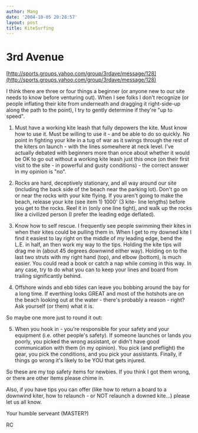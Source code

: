 ```yaml
---
author: Mang
date: '2004-10-05 20:28:57'
layout: post
title: KiteSurfing
---
```


# 3rd Avenue
[http://sports.groups.yahoo.com/group/3rdave/message/128](http://sports.groups.yahoo.com/group/3rdave/message/128)

I think there are three or four things a beginner (or anyone new to
our site needs to know before venturing out). When I see folks I
don't recognize (or people inflating their kite from underneath and
dragging it right-side-up along the path to the point), I try to
gently determine if they're "up to speed".

1) Must have a working kite leash that fully depowers the kite. Must
know how to use it. Must be willing to use it - and be able to do so
quickly. No point in fighting your kite in a tug of war as it swings
through the rest of the kiters on launch - with the lines somewhere
at neck level. I've actually debated with beginners more than once
about whether it would be OK to go out without a working kite leash
just this once (on their first visit to the site - in powerful and
gusty conditions) - the correct answer in my opinion is "no".

2) Rocks are hard, deceptively stationary, and all way around our
site (including the back side of the beach near the parking lot).
Don't go on or near the rocks with your kite flying. If you aren't
going to make the beach, release your kite (see item 1) 1000' (3 kite-
line lengths) before you get to the rocks. Reel it in (only one line
tight), and walk up the rocks like a civilized person (I prefer the
leading edge deflated).

3) Know how to self rescue. I frequently see people swimming their
kites in when their kites could be pulling them in. When I get to my
downed kite I find it easiest to lay right on the middle of my
leading edge, bend the L.E. in half, an then work my way to the
tips. Holding the kite tips will drag me in (about 45 degrees
downwind either way). Holding on to the last two struts with my
right hand (top), and elbow (bottom), is much easier. You could read
a book or catch a nap while coming in this way. In any case, try to
do what you can to keep your lines and board from trailing
significantly behind.

4) Offshore winds and ebb tides can leave you bobbing around the bay
for a long time. If everthing looks GREAT and most of the hotshots
are on the beach looking out at the water - there's probably a
reason - right? Ask yourself (or them) what it is.

So maybe one more just to round it out:

5) When you hook in - you're responsible for your safety and your
equipment (i.e. other people's safety). If someone launches or lands
you poorly, you picked the wrong assistant, or didn't have good
communication with them (in my opinion). You pick (and preflight)
the gear, you pick the conditions, and you pick your assistants.
Finally, if things go wrong it's likely to be YOU that gets injured.

So these are my top safety items for newbies. If you think I got them
wrong, or there are other items please chime in.

Also, if you have tips you can offer (like how to return a board to a
downwind kiter, how to relaunch - or NOT relaunch a downed kite...)
please let us all know.

Your humble serveant (MASTER?)

RC
